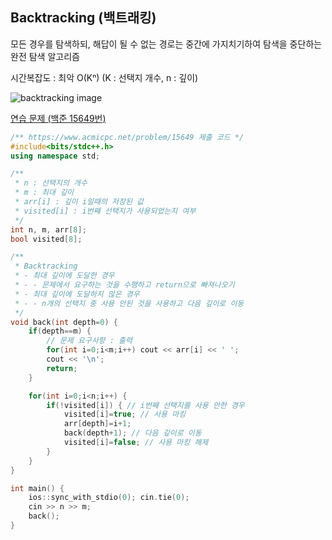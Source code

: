 ## Backtracking (백트래킹)
모든 경우를 탐색하되, 해답이 될 수 없는 경로는 중간에 가지치기하여 탐색을 중단하는 완전 탐색 알고리즘

시간복잡도 : 최악 O(Kⁿ) (K : 선택지 개수, n : 깊이)

![backtracking image](https://github.com/user-attachments/assets/753916ab-5999-4c9d-9c03-1d6e5db03b6b)

[연습 문제 (백준 15649번)](https://www.acmicpc.net/problem/15649)

``` c++
/** https://www.acmicpc.net/problem/15649 제출 코드 */
#include<bits/stdc++.h>
using namespace std;

/** 
 * n : 선택지의 개수
 * m : 최대 깊이
 * arr[i] : 깊이 i일때의 저장된 값
 * visited[i] : i번째 선택지가 사용되었는지 여부
 */
int n, m, arr[8];
bool visited[8];

/** 
 * Backtracking
 * - 최대 깊이에 도달한 경우
 * - - 문제에서 요구하는 것을 수행하고 return으로 빠져나오기
 * - 최대 깊이에 도달하지 않은 경우
 * - - n개의 선택지 중 사용 안된 것을 사용하고 다음 깊이로 이동
 */
void back(int depth=0) {
    if(depth==m) {
        // 문제 요구사항 : 출력
        for(int i=0;i<m;i++) cout << arr[i] << ' ';
        cout << '\n';
        return;
    }

    for(int i=0;i<n;i++) {
        if(!visited[i]) { // i번째 선택지를 사용 안한 경우
            visited[i]=true; // 사용 마킹
            arr[depth]=i+1;
            back(depth+1); // 다음 깊이로 이동
            visited[i]=false; // 사용 마킹 해제
        }
    }
}

int main() {
    ios::sync_with_stdio(0); cin.tie(0);
    cin >> n >> m;
    back();
}
```

